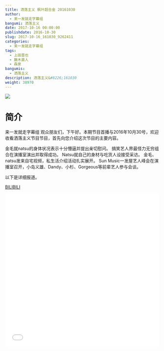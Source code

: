 ```yaml
---
title: 洒落主义 枫叶超合金 20161030
author: 
  - 来一发就走字幕组
bangumi: 洒落主义
date: 2017-10-16 00:00:00
publishdate: 2016-10-30
slug: 2017-10-16_161030_9262411
categories: 
  - 来一发就走字幕组
tags: 
  - 上田晋也
  - 藤木直人
  - 森泉
bangumis: 
  - 洒落主义
description: 洒落主义&#8226;161030
weight: 38970
---
```


![](https://i.imgur.com/3f6mnK0.jpg)

# 简介  
来一发就走字幕组 观众朋友们，下午好。本期节目首播与2016年10月30号，欢迎收看洒落主义节目节目，首先向您介绍这次节目的主要内容。

金毛就natsu的身体状况表示十分懵逼并提出亲切慰问。
搞笑艺人界最怪力无穷组合在演播室演出并取得成功。
Natsu就自己的身材与吃货人设接受采访。
金毛、natsu发来自宅视频，私生活介绍活动扎实展开。
Sun Music一发屋艺人峰会在演播室召开，小岛义雄、Dandy、小杉、Gorgeous等前辈艺人参与会谈。

以下是详细报道。

  [BILIBILI](https://www.bilibili.com/video/av9262411/)


<div class="vcontainer">  <iframe class='video' src="//www.bilibili.com/blackboard/player.html?aid=9262411" width="100%" height="500" frameborder="0" allowfullscreen="allowfullscreen"></iframe></div>
